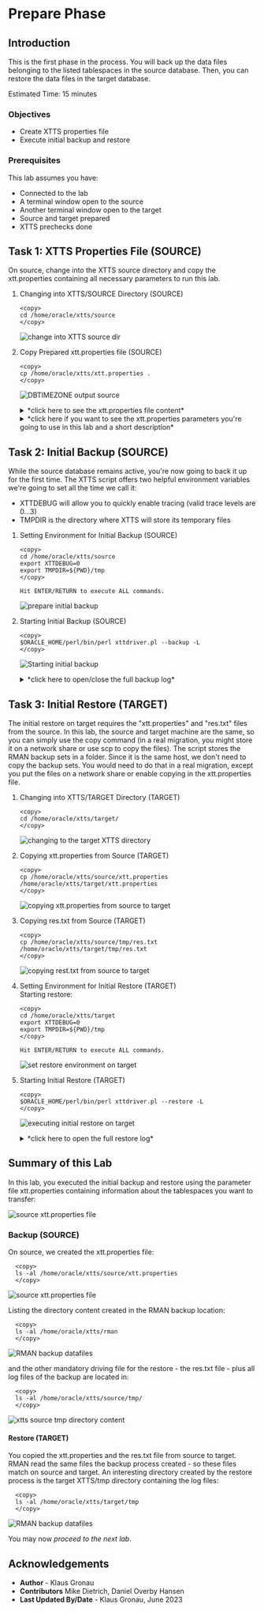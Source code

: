 # Prepare Phase  

## Introduction
This is the first phase in the process. You will back up the data files belonging to the listed tablespaces in the source database. Then, you can restore the data files in the target database.


Estimated Time: 15 minutes

### Objectives

- Create XTTS properties file
- Execute initial backup and restore


### Prerequisites

This lab assumes you have:

- Connected to the lab
- A terminal window open to the source
- Another terminal window open to the target
- Source and target prepared
- XTTS prechecks done


## Task 1: XTTS Properties File (SOURCE)
On source, change into the XTTS source directory and copy the xtt.properties containing all necessary parameters to run this lab.

1. Changing into XTTS/SOURCE Directory (SOURCE)

    ```
    <copy>
    cd /home/oracle/xtts/source
    </copy>
    ```

    ![change into XTTS source dir](./images/switch-src-xtts-dir.png " ")

2. Copy Prepared xtt.properties file (SOURCE)

    ```
    <copy>
    cp /home/oracle/xtts/xtt.properties .
    </copy>
    ```

    ![DBTIMEZONE output source](./images/cpy-xtt-properties.png " ")

    <details>
    <summary>*click here to see the xtt.properties file content*</summary>


      ``` text
        ## xtt.properties
        ## (Doc ID 2471245.1)
        ##
        ## Properties file for xttdriver.pl
        ##
        ## Properties to set are the following:
        ##   tablespaces
        ##   platformid
        ##   dest_datafile_location
        ##   dest_datafile_location
        ##   dest_scratch_location
        ##   cnvinst_home
        ##   cnvinst_sid
        ##   asm_home
        ##   asm_sid
        ##   parallel
        ##   rollparallel
        ##   getfileparallel
        ##   metatransfer
        ##   destuser
        ##   desthost
        ##   desttmpdir
        ##   srcconnstr
        ##   destconnstr
        ##   allowstandby
        ##   usermantransport
        ##
        ## See documentation below and My Oracle Support Note 2471245.1 for details on V4.
        ##
        ##
        ##
        ## Next parameters are needed ONLY when using dbms_file_transfer package
        ## source database directory pointing to the SOURCE datafile location
        ##
        ## srcdir=XTTS_SOURCE_DIR1
        ##
        ## target database directory pointing to the TARGET datafile location
        ##
        ## dstdir=XTTS_TARGET_DIR
        ## srclink=XTTS_SOURCE_LNK
        ## Tablespaces to transport
        ## ========================
        ##
        ## tablespaces
        ## -----------
        ## Comma separated list of tablespaces to transport from source database to destination databa
        ## Do NOT use quotes
        ## Specify tablespace names in CAPITAL letters.
        ## Be sure there are NO space between the names
        ## TABLESPACES w/o sys, system, sysaux, temp and undo - list is comma separated without spaces!
        tablespaces=TPCCTAB,USERS
        ## Source database platform ID
        ## ===========================
        ##
        ## platformid
        ## ----------
        ## Source database platform id, obtained from V$DATABASE.PLATFORM_ID
        platformid=13
        ## SOURCE system file locations
        ## ============================
        ##
        ## src_scratch_location
        ## ------------
        ## Location where datafile copies and incremental backups are created on the source system.
        ##
        ## This location may be an NFS-mounted filesystem that is shared with the
        ## destination system, in which case it should reference the same NFS location
        ## as the dest_scratch_location property for the destination system.
        src_scratch_location=/home/oracle/xtts/rman
        ## DESTINATION system file locations
        ## =================================
        ##
        ## dest_datafile_location
        ## -------------
        ##
        ## This is the FINAL location of the datafiles to be used by the destination database.
        ## Be sure there are NO TRAILING space
        ## Location where the converted datafile copies will be written in the destination.
        ## If using ASM, this should be set to the disk group name:
        ## dest_datafile_location=+DATAMCH
        dest_datafile_location=/u02/oradata/CDB3/pdb3/
        ## dest_scratch_location
        ## -----------
        ## This is the location where datafile copies and backups are placed on the destination system
        ## transferred manually from the souce system.  This location must have
        ## sufficient free space to hold copies of all datafiles and backups being transported.
        ##
        ## This location may be a DBFS-mounted filesystem.
        ##
        ## This location may be an NFS-mounted filesystem that is shared with the
        ## source system in which case it should reference the same NFS location
        ## as the src_scratch_location for the source system.
        ## dest_scratch_location=/dest_backups/
        dest_scratch_location=/home/oracle/xtts/rman
        ## asm_home, asm_sid
        ## -----------------
        ## Grid home and SID for the ASM instance that runs on the destination
        ## system when the destination datafiles will reside on ASM.
        ##
        #asm_home=/u01/app/11.2.0.4/grid
        #asm_sid=+ASM1
        #asm_home=/u01/app/12.1.0.2/grid
        #asm_sid=+ASM1
        ## Parallel parameters
        ## ===================
        ##
        ## parallel
        ## --------
        ## Parallel defines the channel parallelism used in copying (prepare phase),
        ## converting.
        ##
        ## Note: Incremental backup creation parallelism is defined by RMAN
        ## configuration for DEVICE TYPE DISK PARALLELISM.
        ##
        ## If undefined, default value is 8.
        parallel=8
        ## rollparallel
        ## ------------
        ## Defines the level of parallelism for the -r roll forward operation.
        ##
        ## If undefined, default value is 0 (serial roll forward).
        rollparallel=2
        ## getfileparallel
        ## ---------------
        ## Defines the level of parallelism for the -G operation
        ##
        ## If undefined, default value is 1. Max value supported is 8.
        ## This will be enhanced in the future to support more than 8
        ## depending on the destination system resources.
        #getfileparallel=4
        ## metatransfer
        ## ---------------
        ## If passwordless ssh is enabled between the source and the destination, the
        ## script can automatically transfer the temporary files and the backups from
        ## source to destination. Other parameters like desthost, desttmpdir needs to
        ## be defined for this to work. destuser is optional
        ## metatransfer=1
        #metatransfer=1
        ## destuser
        ## ---------
        ## The username that will be used for copying the files from source to dest
        ## using scp. This is optional
        ## dest_user=username
        # dest_user=DESTUSERDUMP
        ## desthost
        ## --------
        ## This will be the name of the destination host.
        ## dest_host=machinename
        #dest_host=hol.localdomain
        ## desttmpdir
        ## ---------------
        ## This should be defined to same directory as TMPDIR for getting the
        ## temporary files. The incremental backups will be copied to directory pointed
        ## by stageondest parameter.
        ## desttmpdir=/ogg/oraacs/XTTS
        #desttmpdir=DUMPTARGET/XTTS/ogg/oraacs/XTTS
        ## dumpdir
        ## ---------
        ## The directory in which the dump file be restored to. If this is not specified
        ## then TMPDIR is used.
        ## dumpdir=/ogg/oraacs/xtts
        ## using scp. This is optional
        ## dumpdir=
        ## srcconnstr
        ## ---------
        ## Only needs to be set in CDB environment. Specifies connect string of the
        ## source pluggable database
        #srcconnstr=sys/knl_test7@cdb1_pdb1
        ## destconnstr
        ## ---------
        ## Only needs to be set in CDB environment. Specifies connect string of the
        ## destination pluggable database
        destconnstr=sys/oracle@pdb3
        ## allowstandby
        ## ---------
        ## This will allow the script to be run from standby database.
        ## allowstandby=1
        ## usermantransport
        ## -----------------
        ## This should be set if using 12c.
        #usermantransport=1
        ## usermantransport=1
      ```
    </details>

    <details>
    <summary>*click here if you want to see the xtt.properties parameters you're going to use in this lab and a short description*</summary>


    | Parameter | Comment |
    | :-------- | :-----|
    | tablespaces=TPCCTAB,USERS | Comma separated list of tablespaces to transport from source database to destination database |
    | platformid=13 | Source database platform id, obtained from V$DATABASE.PLATFORM_ID |
    | src\_scratch\_location=/home/oracle/xtts/rman | Location where datafile copies and incremental backups are created on the source system |
    | dest\_datafile\_location=/u02/oradata/CDB3/pdb3/ | This is the FINAL location of the datafiles to be used by the destination database |
    | parallel=8 | Parallel defines the channel parallelism used in copying (prepare phase), converting (NOT RMAN) |
    | rollparallel=2 | Defines the level of parallelism for the roll forward operation |
    | destconnstr=sys/oracle@pdb3 | Only needs to be set in CDB environment. Specifies connect string of the destination pluggable database |
    {: title="xtts.properties parameters used in this lab"}

    </details>



## Task 2: Initial Backup (SOURCE)
While the source database remains active, you're now going to back it up for the first time.
The XTTS script offers two helpful environment variables we're going to set all the time we call it: </br>
* XTTDEBUG will allow you to quickly enable tracing (valid trace levels are 0...3) 
* TMPDIR is the directory where XTTS will store its temporary files 

1. Setting Environment for Initial Backup (SOURCE)

    ```
    <copy>
    cd /home/oracle/xtts/source
    export XTTDEBUG=0
    export TMPDIR=${PWD}/tmp
    </copy>

    Hit ENTER/RETURN to execute ALL commands.
    ```

    ![prepare initial backup](./images/prepare-phase-backup-src.png " ")

2. Starting Initial Backup (SOURCE)

    ```
    <copy>
    $ORACLE_HOME/perl/bin/perl xttdriver.pl --backup -L
    </copy>
    ```

    ![Starting initial backup](./images/initial-backup.png " ")

    <details>
    <summary>*click here to open/close the full backup log*</summary>

      ```text
    [UPGR] oracle@hol:~/xtts/source
    $ $ORACLE_HOME/perl/bin/perl xttdriver.pl --backup -L
    ============================================================
    trace file is /home/oracle/xtts/source/tmp/backup_Jun28_Wed_14_09_34_232//Jun28_Wed_14_09_34_232_.log
    =============================================================

    --------------------------------------------------------------------
    Parsing properties
    --------------------------------------------------------------------


    --------------------------------------------------------------------
    Done parsing properties
    --------------------------------------------------------------------


    --------------------------------------------------------------------
    Checking properties
    --------------------------------------------------------------------


    --------------------------------------------------------------------
    Done checking properties
    --------------------------------------------------------------------


    --------------------------------------------------------------------
    Starting prepare phase
    --------------------------------------------------------------------

    scalar(or2
    XXX: adding here for 2, 0, TPCCTAB,USERS

    --------------------------------------------------------------------
    Find list of datafiles in system
    --------------------------------------------------------------------

    sqlplus -L -s  / as sysdba  @/home/oracle/xtts/source/tmp/backup_Jun28_Wed_14_09_34_232//diff.sql /u02/oradata/CDB3/pdb3/

    --------------------------------------------------------------------
    Done finding list of datafiles in system
    --------------------------------------------------------------------

    Prepare source for Tablespaces:
                      'TPCCTAB'  /home/oracle/xtts/rman
    xttpreparesrc.sql for 'TPCCTAB' started at Wed Jun 28 14:09:34 2023
    xttpreparesrc.sql for  ended at Wed Jun 28 14:09:34 2023
    Prepare source for Tablespaces:
                      'USERS'  /home/oracle/xtts/rman
    xttpreparesrc.sql for 'USERS' started at Wed Jun 28 14:09:46 2023
    xttpreparesrc.sql for  ended at Wed Jun 28 14:09:46 2023
    Prepare source for Tablespaces:
                      ''''  /home/oracle/xtts/rman
    xttpreparesrc.sql for '''' started at Wed Jun 28 14:09:50 2023
    xttpreparesrc.sql for  ended at Wed Jun 28 14:09:50 2023
    Prepare source for Tablespaces:
                      ''''  /home/oracle/xtts/rman
    xttpreparesrc.sql for '''' started at Wed Jun 28 14:09:51 2023
    xttpreparesrc.sql for  ended at Wed Jun 28 14:09:51 2023
    Prepare source for Tablespaces:
                      ''''  /home/oracle/xtts/rman
    xttpreparesrc.sql for '''' started at Wed Jun 28 14:09:52 2023
    xttpreparesrc.sql for  ended at Wed Jun 28 14:09:52 2023

    --------------------------------------------------------------------
    Done with prepare phase
    --------------------------------------------------------------------

    Prepare newscn for Tablespaces: 'TPCCTAB'
    Prepare newscn for Tablespaces: 'USERS'
    Prepare newscn for Tablespaces: ''''''''''''
    New /home/oracle/xtts/source/tmp/xttplan.txt with FROM SCN's generated
    scalar(or2
    XXX: adding here for 2, 0, TPCCTAB,USERS
    Added fname here 1:/home/oracle/xtts/rman/USERS_4.tf
    Added fname here 1:/home/oracle/xtts/rman/TPCCTAB_5.tf
    ============================================================
    No new datafiles added
    =============================================================
    [UPGR] oracle@hol:~/xtts/source
      ```
</details>




## Task 3: Initial Restore (TARGET)
The initial restore on target requires the "xtt.properties" and "res.txt" files from the source. In this lab, the source and target machine are the same, so you can simply use the copy command (in a real migration, you might store it on a network share or use scp to copy the files). The script stores the RMAN backup sets in a folder. Since it is the same host, we don't need to copy the backup sets. You would need to do that in a real migration, except you put the files on a network share or enable copying in the xtt.properties file.

1. Changing into XTTS/TARGET Directory (TARGET)

    ```
    <copy>
    cd /home/oracle/xtts/target/
    </copy>
    ```

    ![changing to the target XTTS directory](./images/prepare-phase-cd-target-dir.png " ")

2. Copying xtt.properties from Source (TARGET)

    ```
    <copy>
    cp /home/oracle/xtts/source/xtt.properties /home/oracle/xtts/target/xtt.properties 
    </copy>
    ```

    ![copying xtt.properties from source to target](./images/cpy-xtt-properties-src-trg.png " ")

3. Copying res.txt from Source (TARGET)

    ```
    <copy>
    cp /home/oracle/xtts/source/tmp/res.txt /home/oracle/xtts/target/tmp/res.txt
    </copy>
    ```


    ![copying rest.txt from source to target](./images/cpy-res-txt-src-trg.png " ")

4. Setting Environment for Initial Restore (TARGET) </br>
Starting restore:

    ```
    <copy>
    cd /home/oracle/xtts/target
    export XTTDEBUG=0
    export TMPDIR=${PWD}/tmp
    </copy>

    Hit ENTER/RETURN to execute ALL commands.
    ```

    ![set restore environment on target](./images/env-initial-restore.png " ")

5. Starting Initial Restore (TARGET)

    ```
    <copy>
    $ORACLE_HOME/perl/bin/perl xttdriver.pl --restore -L
    </copy>
    ```

    ![executing initial restore on target](./images/initial-restore.png " ")

    <details>
    <summary>*click here to open the full restore log*</summary>

      ```text
    [CDB3] oracle@hol:~/xtts/target
    $ $ORACLE_HOME/perl/bin/perl xttdriver.pl --restore -L
    ============================================================
    trace file is /home/oracle/xtts/target/tmp/restore_Jun28_Wed_14_14_06_386//Jun28_Wed_14_14_06_386_.log
    =============================================================

    --------------------------------------------------------------------
    Parsing properties
    --------------------------------------------------------------------


    --------------------------------------------------------------------
    Done parsing properties
    --------------------------------------------------------------------


    --------------------------------------------------------------------
    Checking properties
    --------------------------------------------------------------------


    --------------------------------------------------------------------
    Done checking properties
    --------------------------------------------------------------------


    --------------------------------------------------------------------
    Performing convert for file 4
    --------------------------------------------------------------------


    --------------------------------------------------------------------
    Performing convert for file 5
    --------------------------------------------------------------------

    [CDB3] oracle@hol:~/xtts/target
    $
      ```
    </details>


## Summary of this Lab

In this lab, you executed the initial backup and restore using the parameter file xtt.properties containing information about the tablespaces you want to transfer:

![source xtt.properties file](./images/initial-backup-restore.png " ")

### Backup (SOURCE)
On source, we created the xtt.properties file:

  ```
    <copy>
    ls -al /home/oracle/xtts/source/xtt.properties
    </copy>
  ```

![source xtt.properties file](./images/ls-src-xtt-properties.png " ")

Listing the directory content created in the RMAN backup location:

  ```
    <copy>
    ls -al /home/oracle/xtts/rman
    </copy>
  ```

![RMAN backup datafiles](./images/ls-rman-src.png " ")

and the other mandatory driving file for the restore - the res.txt file - plus all log files of the backup are located in:
  ```
    <copy>
    ls -al /home/oracle/xtts/source/tmp/
    </copy>
  ```

![xtts source tmp directory content](./images/ls-xtts-tmp-src.png " ")



#### Restore (TARGET)
You copied the xtt.properties and the res.txt file from source to target. RMAN read the same files the backup process created - so these files match on source and target. An interesting directory created by the restore process is the target XTTS/tmp directory containing the log files:
  ```
    <copy>
    ls -al /home/oracle/xtts/target/tmp
    </copy>
  ```

![RMAN backup datafiles](./images/ls-prepare-target-tmp-dir.png " ")


You may now *proceed to the next lab*.




## Acknowledgements
* **Author** - Klaus Gronau
* **Contributors** Mike Dietrich, Daniel Overby Hansen  
* **Last Updated By/Date** - Klaus Gronau, June 2023
